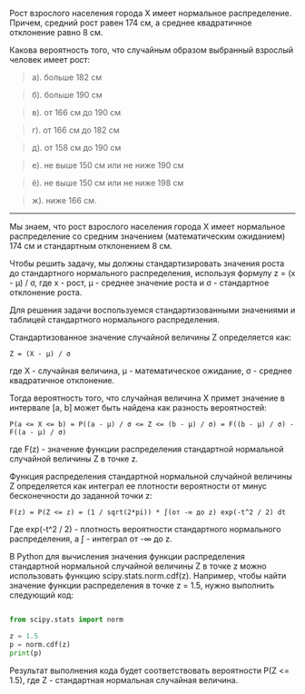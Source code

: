 Рост взрослого населения города X имеет нормальное распределение.
Причем, средний рост равен 174 см, а среднее квадратичное отклонение равно 8 см.

Какова вероятность того, что случайным образом выбранный взрослый человек имеет рост:

> а). больше 182 см

> б). больше 190 см

> в). от 166 см до 190 см

> г). от 166 см до 182 см

> д). от 158 см до 190 см

> е). не выше 150 см или не ниже 190 см

> ё). не выше 150 см или не ниже 198 см

> ж). ниже 166 см.

---

Мы знаем, что рост взрослого населения города X имеет нормальное распределение со средним значением (математическим ожиданием) 174 см и стандартным отклонением 8 см.

Чтобы решить задачу, мы должны стандартизировать значения роста до стандартного нормального распределения, используя формулу z = (x - μ) / σ, где x - рост, μ - среднее значение роста и σ - стандартное отклонение роста.

Для решения задачи воспользуемся стандартизованными значениями и таблицей стандартного нормального распределения.

Стандартизованное значение случайной величины Z определяется как:

```
Z = (X - μ) / σ
```
где X - случайная величина, μ - математическое ожидание, σ - среднее квадратичное отклонение.

Тогда вероятность того, что случайная величина X примет значение в интервале [a, b] может быть найдена как разность вероятностей:

```
P(a <= X <= b) = P((a - μ) / σ <= Z <= (b - μ) / σ) = F((b - μ) / σ) - F((a - μ) / σ)
```
где F(z) - значение функции распределения стандартной нормальной случайной величины Z в точке z.

Функция распределения стандартной нормальной случайной величины Z определяется как интеграл ее плотности вероятности от минус бесконечности до заданной точки z:
```
F(z) = P(Z <= z) = (1 / sqrt(2*pi)) * ∫(от -∞ до z) exp(-t^2 / 2) dt
```
Где exp(-t^2 / 2) - плотность вероятности стандартного нормального распределения, а ∫ - интеграл от -∞ до z.


В Python для вычисления значения функции распределения стандартной нормальной случайной величины Z в точке z можно использовать функцию scipy.stats.norm.cdf(z). Например, чтобы найти значение функции распределения в точке z = 1.5, нужно выполнить следующий код:

```python

from scipy.stats import norm

z = 1.5
p = norm.cdf(z)
print(p)
```
Результат выполнения кода будет соответствовать вероятности P(Z <= 1.5), где Z - стандартная нормальная случайная величина.